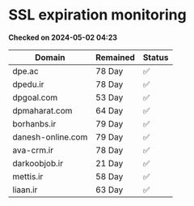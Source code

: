 # SSL expiration monitoring

**Checked on 2024-05-02 04:23**

| Domain | Remained | Status       |
|--------|----------|--------------|
| dpe.ac     | 78 Day   | ✅ |
| dpedu.ir     | 78 Day   | ✅ |
| dpgoal.com     | 53 Day   | ✅ |
| dpmaharat.com     | 64 Day   | ✅ |
| borhanbs.ir     | 79 Day   | ✅ |
| danesh-online.com     | 79 Day   | ✅ |
| ava-crm.ir     | 78 Day   | ✅ |
| darkoobjob.ir     | 21 Day   | ✅ |
| mettis.ir     | 58 Day   | ✅ |
| liaan.ir     | 63 Day   | ✅ |
